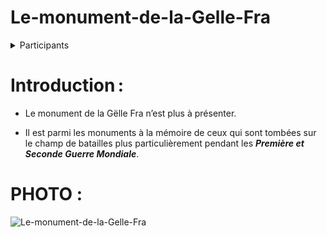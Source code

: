 # Le-monument-de-la-Gelle-Fra


<details><summary>Participants</summary>
<p>

* > KEZA ORNELLA IMMA
* > LI Anni 
* > KANG Ruxi

</p>
</details>

#  Introduction : 
* Le monument de la Gëlle Fra n’est plus à présenter.  

- Il est parmi les monuments à la mémoire de ceux qui sont tombées sur le champ de batailles plus particulièrement pendant les ***Première et Seconde Guerre Mondiale***.  

# PHOTO :
![Le-monument-de-la-Gelle-Fra](https://github.com/Ayman628/Le-monument-de-la-Gelle-Fra/blob/Le-monument-de-la-Gelle-Fra/A.jpg)
